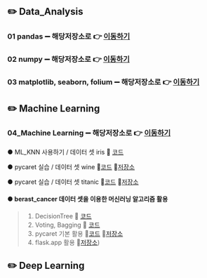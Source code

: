 ## ✏️ Data_Analysis

### 01 pandas ➖ 해당저장소로 👉 [이동하기](https://github.com/Jungddaseul/AI_study/tree/main/01_Pandas)
### 02 numpy ➖ 해당저장소로 👉 [이동하기](https://github.com/Jungddaseul/AI_study/tree/main/02_Numpy)
### 03 matplotlib, seaborn, folium ➖ 해당저장소로 👉 [이동하기](https://github.com/Jungddaseul/AI_study/tree/main/03_matplotlib)

## ✏️ Machine Learning
### 04_Machine Learning ➖ 해당저장소로 👉 [이동하기](04_ML)
● ML_KNN 사용하기 / 데이터 셋 iris 🔗 [코드](./04_ML/ml_basic(KNN).ipynb)

● pycaret 실습 / 데이터 셋 wine 🔗[코드](./04_ML/ML_pycaret(wine)/ML_pycaret활용(wine).ipynb)
📁[저장소](./04_ML/ML_pycaret(wine)) 

● pycaret 실습 / 데이터 셋 titanic 🔗[코드](./04_ML/titanic_data/titanic_pycaret01.ipynb)
📁[저장소](./04_ML/titanic_data) 

#### ● berast_cancer 데이터 셋을 이용한 머신러닝 알고리즘 활용
> 1. DecisionTree 🔗 [코드](./04_ML/ML_DecisionTree(cancer).ipynb)
> 2. Voting, Bagging 🔗 [코드](./04_ML/ML_Voting_Bagging(cancer).ipynb)
> 3. pycaret 기본 활용 🔗[코드](./04_ML/ML_pycaret(breast_cancer)/ML_pycaret사용하기(breast_cancer).ipynb)
📁[저장소](./04_ML/ML_pycaret(breast_cancer)) 
> 4. flask.app 활용 📁[저장소](./04_ML/flask_basic)) 

## ✏️ Deep Learning
